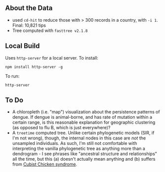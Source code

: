 ## About the Data

 * used `cd-hit` to reduce those with > 300 records in a country, with `-i 1`. Final: 10,821 tips
 * Tree computed with `fasttree v2.1.8`

## Local Build

Uses `http-server` for a local server. To install:

```
npm install http-server -g
```

To run:

```
http-server
```

## To Do

* A chloropleth (i.e. "map") visualization about the persistence patterns of dengue. If dengue is animal-borne, and has rate of mutation within a certain range, is this reasonable explanation for geographic clustering (as opposed to flu B, which is just everywhere)?
* A `treetime` computed tree. Unlike certain phylogenetic models (SIR, if I'm not wrong), though, the internal nodes in this case are *not* the unsampled individuals. As such, I'm still not comfortable with interpreting the vanilla phylogenetic tree as anything more than a dendrogram - I see phrases like "ancestral structure and relationships" all the time, but this (a) doesn't actually mean anything and (b) suffers from [Cubist Chicken syndrome](https://books.google.com.au/books?id=gjwlDwAAQBAJ&pg=PA317&lpg=PA317&dq=cubist+chicken&source=bl&ots=K0PBwn2ftd&sig=APZYpADnyXy4v3Cjs-IhwJGJC8s&hl=en&sa=X&ved=2ahUKEwj5vdv3kc7fAhXJb1AKHcJkDTcQ6AEwD3oECAkQAQ#v=onepage&q=cubist%20chicken&f=false).
